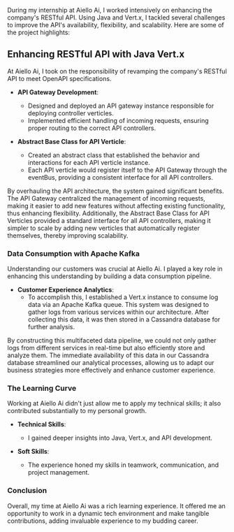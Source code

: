 During my internship at Aiello Ai, I worked intensively on enhancing the company's RESTful API. Using Java and Vert.x, I tackled several challenges to improve the API's availability, flexibility, and scalability. Here are some of the project highlights:

## Enhancing RESTful API with Java Vert.x

At Aiello Ai, I took on the responsibility of revamping the company's RESTful API to meet OpenAPI specifications. 

- **API Gateway Development**: 
  - Designed and deployed an API gateway instance responsible for deploying controller verticles.
  - Implemented efficient handling of incoming requests, ensuring proper routing to the correct API controllers.

- **Abstract Base Class for API Verticle**: 
  - Created an abstract class that established the behavior and interactions for each API verticle instance.
  - Each API verticle would register itself to the API Gateway through the eventBus, providing a consistent interface for all API controllers.

By overhauling the API architecture, the system gained significant benefits. The API Gateway centralized the management of incoming requests, making it easier to add new features without affecting existing functionality, thus enhancing flexibility. Additionally, the Abstract Base Class for API Verticles provided a standard interface for all API controllers, making it simpler to scale by adding new verticles that automatically register themselves, thereby improving scalability.

### Data Consumption with Apache Kafka

Understanding our customers was crucial at Aiello Ai. I played a key role in enhancing this understanding by building a data consumption pipeline.

- **Customer Experience Analytics**:
  - To accomplish this, I established a Vert.x instance to consume log data via an Apache Kafka queue. This system was designed to gather logs from various services within our architecture. After collecting this data, it was then stored in a Cassandra database for further analysis.

By constructing this multifaceted data pipeline, we could not only gather logs from different services in real-time but also efficiently store and analyze them. The immediate availability of this data in our Cassandra database streamlined our analytical processes, allowing us to adapt our business strategies more effectively and enhance customer experience.


### The Learning Curve

Working at Aiello Ai didn't just allow me to apply my technical skills; it also contributed substantially to my personal growth.

- **Technical Skills**: 
  - I gained deeper insights into Java, Vert.x, and API development.

- **Soft Skills**: 
  - The experience honed my skills in teamwork, communication, and project management.

### Conclusion

Overall, my time at Aiello Ai was a rich learning experience. It offered me an opportunity to work in a dynamic tech environment and make tangible contributions, adding invaluable experience to my budding career.

